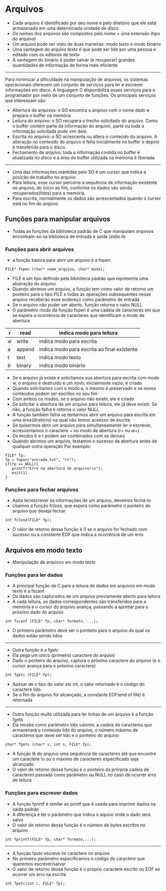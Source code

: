 # Arquivos
- Cada arquivo é identificado por seu nome e pelo diretório que ele está armazenado em uma determinada unidade de disco
- Os nomes dos arquivos são compostos pelo nome + uma extensão (tipo do arquivo)
- Um arquivo pode ser visto de duas maneiras: modo texto e modo binário
- Uma vantagem do arquivo texto é que pode ser lido por uma pessoa e editado com os editores de texto
- A vantagem do binário é poder salvar (e recuperar) grandes quantidades de informação de forma mais eficiente
---
Para minimizar a dificuldade na manipulação de arquivos, os sistemas operacionais oferecem um conjunto de serviços para ler e escrever informações em 
disco. A linguagem C disponibiliza esses serviços para o programador por meio de um conjunto de funções. Os principais serviços que interessam são:
- Abertura de arquivos: o SO encontra o arquivo com o nome dado e prepara o buffer na memória
- Leitura do arquivo: o SO recupera o trecho solicitado do arquivo. Como o buffer contém parte da informação do arquivo, parte ou toda a informação 
solicitada pode vim dele.
- Escrita no arquivo: o SO acrescenta ou altera o conteúdo do arquivo. A alteração no conteúdo do arquivo é feita inicialmente no buffer e depois é 
transferida para o disco.
- Fechamento de arquivo: toda a informação contida no buffer é atualizada no disco e a área do buffer utilizada na memória é liberada.
---
- Uma das informações mantidas pelo SO é um cursor que indica a posição de trabalho no arquivo
- Para leitura, esse cursor percorre a sequência de informação existente no arquivo, do início ao fim, conforme os dados vão sendo recuperados(lidos) para a memória.
- Para escrita, normalmente os dados são acrescentados quando o cursor está no fim do arquivo

## Funções para manipular arquivos
- Todas as funções da biblioteca padrão de C que manipulam arquivos encontram-se na biblioteca de entrada e saída (stdio.h)

### Funções para abrir arquivos
- a função básica para abrir um arquivo é a fopen
```
FILE* fopen (char* nome_arquivo, char* modo);
```
- FILE é um tipo definido pela biblioteca padrão que representa uma abstração do arquivo
- Quando abrimos um arquivo, a função tem como valor de retorno um ponteiro para o tipo FILE e todas as operações subsequentes nesse arquivo receberão esse endereço como parâmetro de entrada
- Se o arquivo não puder ser aberto, função retorna o valor NULL
- O parâmetro modo da função fopen é uma cadeia de caracteres em que se espera a ocorrência de caracteres que identificam o modo de abertura

 r    |  read    |    indica modo para leitura 
 ---  |  ---     |  ---
 w    |  write   |    indica modo para escrita 
 a    |  append  |    indica modo para escrita ao final existente
 t    |  text    |    indica modo texto
 b    |  binary  |    indica modo binário

 - Se o arquivo já existe e solicitamos sua abertura para escrita com modo w, o arquivo é destruído e um novo, inicialmente vazio, é criado
 - Quando solicitamos com o modo a, o mesmo é preservado e os novos conteúdos podem ser escritos no seu fim
 - Com ambos os modos, se o arquivo não existir, ele é criado
 - Se solicitar a abertura de um arquivo para leitura, ele já deve existir. Se não, a função falha e retorna o valor NULL
 - A função também falha se tentarmos abrir um arquivo para escrita em uma área(diretório) na qual não temos aceesso de escrita
 - Se quisermos abrir um arquivo para simultaneamente ler e escrever, acrescentamos o caractere + no modo de abertura (r+ ou w+)
 - Os modos b e t podem ser combinados com os demais 
 - Quando abrimos um arquivo, testamos o sucesso da abertura antes de qualquer outra operação
 Por exemplo: 
 ```
 FILE* fp;
 fp = fopen("entrada.txt", "rt");
 if(fp == NULL){
    printf("Erro na abertura do arquivo!\n");
    exit(1)
 }
 ```

 ### Funções para fechar arquivos
 - Após ler/escrever as informações de um arquivo, devemos fechá-lo
 - Usamos a função fclose, que espera como parâmetro o ponteiro do arquivo que deseja fechar 
 ```
 int fclose(FILE* fp);
 ```
 - O valor de retorno dessa função é 0 se o arquivo for fechado com sucesso ou a constante EOF que indica a ocorrência de um erro

 ## Arquivos em modo texto
 - Manipulação de arquivos em modo texto

 ### Funções para ler dados
 - A principal função de C para a leitura de dados em arquivos em modo texto é a fscanf
 - Os dados são capturados de um arquivo previamente aberto para leitura
 - A cada leitura, os dados correspondentes são transferidos para a memória e o cursor do arquivo avança, passando a apontar para o próximo dado do arquivo
 ```
 int fscanf (FILE* fp, char* formato, ...);
 ```
 - O primeiro parâmetro deve ser o ponteiro para o arquivo do qual os dados estão sendo lidos
 ---
 - Outra função é a fgetc
 - Ela pega um único (primeiro) caractere do arquivo
 - Dado o ponteiro do arquivo, captura o próximo caractere do arquivo (e o cursor avança para o próximo caractere)
 ```
 int fgetc (FILE* fp);
 ```
 - Apesar de o tipo do valor ser int, o valor retornado é o código do caractere lido.
 - Se o fim do arquivo for alcançado, a constante EOF(end of file) é retornada
 ---
 - Outra função muito utilizada para ler linhas de um arquivo é a função fgets
 - Ela recebe como parâmetro três valores: a cadeia de caracteres que armazenará o conteúdo lido do arquivo, o número máximo de caracteres que deve ser lido e o ponteiro do arquivo
 ```
 char* fgets (char* s, int n, FILE* fp);
 ```
 - A função lê do arquivo uma sequência de caracteres até que encontre um caractere \n ou o máximo de caracteres especificado seja alcançado
 - O valor de retorno dessa função é o ponteiro da prórpria cadeia de caracteres passada como parâmetro ou NULL no caso de ocorrer erro de leitura

 ### Funções para escrever dados
 - A função fprintf é similar ao printf que é usada para imprimir dados na saída padrão
 - A diferença é ter o parâmetro que indica o aquivo onde o dado será salvo
 - O valor de retorno dessa função é o número de bytes escritos no arquivo
 ```
 int fprintf(FILE* fp, char* formato,...);
 ```
 ---
 - A função fputc escreve im caractere no arquivo 
 - No primeiro parâmetro especificamos o código do caractere que queremos escrever/salvar
 - O valor de retorno dessa função é o próprio caractere escrito ou EOF se ocorrer um erro na escrita
 ```
 int fputc(int c, FILE* fp);
 ```